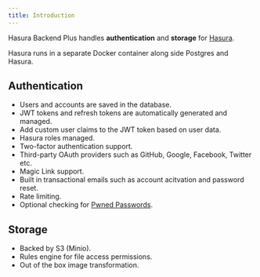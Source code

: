 ```yaml
---
title: Introduction
---
```


Hasura Backend Plus handles **authentication** and **storage** for [Hasura](https://github.com/hasura/graphql-engine).

Hasura runs in a separate Docker container along side Postgres and Hasura.

## Authentication

- Users and accounts are saved in the database.
- JWT tokens and refresh tokens are automatically generated and managed.
- Add custom user claims to the JWT token based on user data.
- Hasura roles managed.
- Two-factor authentication support.
- Third-party OAuth providers such as GitHub, Google, Facebook, Twitter etc.
- Magic Link support.
- Built in transactional emails such as account acitvation and password reset.
- Rate limiting.
- Optional checking for [Pwned Passwords](https://haveibeenpwned.com/Passwords).

## Storage

- Backed by S3 (Minio).
- Rules engine for file access permissions.
- Out of the box image transformation.
